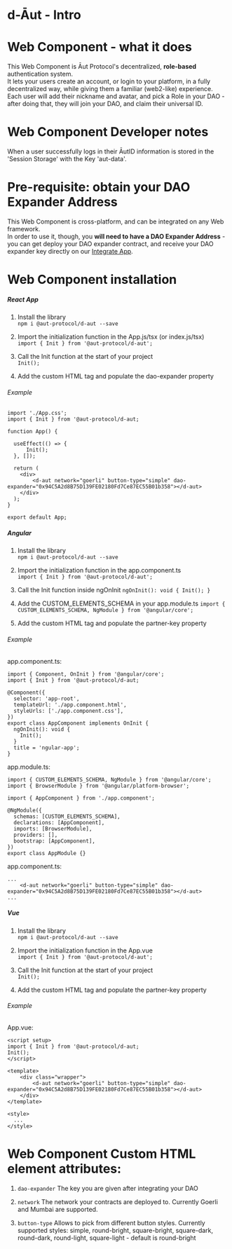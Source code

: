 # d-Āut - Intro

# Web Component - what it does

This Web Component is Āut Protocol's decentralized, **role-based** authentication system.  
It lets your users create an account, or login to your platform, in a fully decentralized way, while giving them a familiar (web2-like) experience.  
Each user will add their nickname and avatar, and pick a Role in your DAO - after doing that, they will join your DAO, and claim their universal ID.

# Web Component Developer notes

When a user successfully logs in their ĀutID information is stored in the 'Session Storage' with the Key 'aut-data'.

# Pre-requisite: obtain your DAO Expander Address

This Web Component is cross-platform, and can be integrated on any Web framework.  
In order to use it, though, you **will need to have a DAO Expander Address** - you can get deploy your DAO expander contract, and receive your DAO expander key directly on our [Integrate App](https://partners.skillwallet.id).

# Web Component installation

##### React App

1. Install the library  
   `npm i @aut-protocol/d-aut --save`

2. Import the initialization function in the App.js/tsx (or index.js/tsx)  
   `import { Init } from '@aut-protocol/d-aut';`

3. Call the Init function at the start of your project  
   `Init();`

4. Add the custom HTML tag and populate the dao-expander property

###### Example

```
import './App.css';
import { Init } from '@aut-protocol/d-aut;

function App() {

  useEffect(() => {
      Init();
  }, []);

  return (
    <div>
        <d-aut network="goerli" button-type="simple" dao-expander="0x94C5A2d8B75D139FE02180Fd7Ce87EC55B01b358"></d-aut>
    </div>
  );
}

export default App;
```

##### Angular

1. Install the library  
   `npm i @aut-protocol/d-aut --save`

2. Import the initialization function in the app.component.ts  
   `import { Init } from '@aut-protocol/d-aut';`

3. Call the Init function inside ngOnInit
   `ngOnInit(): void { Init(); }`

4. Add the CUSTOM_ELEMENTS_SCHEMA in your app.module.ts
   `import { CUSTOM_ELEMENTS_SCHEMA, NgModule } from '@angular/core';`

5. Add the custom HTML tag and populate the partner-key property

###### Example

app.component.ts:

```
import { Component, OnInit } from '@angular/core';
import { Init } from '@aut-protocol/d-aut;

@Component({
  selector: 'app-root',
  templateUrl: './app.component.html',
  styleUrls: ['./app.component.css'],
})
export class AppComponent implements OnInit {
  ngOnInit(): void {
    Init();
  }
  title = 'ngular-app';
}
```

app.module.ts:

```
import { CUSTOM_ELEMENTS_SCHEMA, NgModule } from '@angular/core';
import { BrowserModule } from '@angular/platform-browser';

import { AppComponent } from './app.component';

@NgModule({
  schemas: [CUSTOM_ELEMENTS_SCHEMA],
  declarations: [AppComponent],
  imports: [BrowserModule],
  providers: [],
  bootstrap: [AppComponent],
})
export class AppModule {}

```

app.component.ts:

```
...
    <d-aut network="goerli" button-type="simple" dao-expander="0x94C5A2d8B75D139FE02180Fd7Ce87EC55B01b358"></d-aut>
...
```

##### Vue

1. Install the library  
   `npm i @aut-protocol/d-aut --save`

2. Import the initialization function in the App.vue  
   `import { Init } from '@aut-protocol/d-aut';`

3. Call the Init function at the start of your project  
   `Init();`

4. Add the custom HTML tag and populate the partner-key property

###### Example

App.vue:

```
<script setup>
import { Init } from '@aut-protocol/d-aut;
Init();
</script>

<template>
    <div class="wrapper">
        <d-aut network="goerli" button-type="simple" dao-expander="0x94C5A2d8B75D139FE02180Fd7Ce87EC55B01b358"></d-aut>
    </div>
</template>

<style>
  ...
</style>

```

# Web Component Custom HTML element attributes:

1. `dao-expander`
   The key you are given after integrating your DAO

2. `network`
   The network your contracts are deployed to. Currently Goerli and Mumbai are supported.

3. `button-type`
   Allows to pick from different button styles. Currently supported styles: simple, round-bright, square-bright,
   square-dark, round-dark, round-light, square-light - default is round-bright
